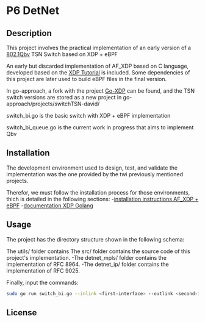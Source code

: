 # P6 DetNet

## Description
This project involves the practical implementation of an early version of a [802.1Qbv](https://ieeexplore.ieee.org/document/8613095) TSN Switch based on XDP + eBPF

An early but discarded implementation of AF_XDP based on C language, developed based on the [XDP Tutorial](https://github.com/xdp-project/xdp-tutorial) is included. Some dependencies of this project are later used to build eBPF files in the final version.

In go-approach, a fork with the project [Go-XDP](https://github.com/asavie/xdp) can be found, and the TSN switch versions are stored as a new project in go-approach/projects/switchTSN-david/

switch_bi.go is the basic switch with XDP + eBPF implementation

switch_bi_queue.go is the current work in progress that aims to implement Qbv

## Installation
The development environment used to design, test, and validate the implementation was the one provided by the twi previously mentioned projects.

Therefor, we must follow the installation process for those environments, thich is detailed in the following sections:
-[installation instructions AF_XDP + eBPF](https://github.com/xdp-project/xdp-tutorial/blob/master/setup_dependencies.org#libbpf-as-git-submodule)
-[documentation XDP Golang](https://pkg.go.dev/github.com/asavie/xdp)

## Usage
The project has the directory structure shown in the following schema:

The utils/ folder contains 
The src/ folder contains the source code of this project's implementation.
-The detnet_mpls/ folder contains the implementation of RFC 8964.
-The detnet_ip/ folder contains the implementation of RFC 9025.

Finally, input the commands:

```bash
sudo go run switch_bi.go --inlink <first-interface> --outlink <second-interface> --verbose 
```

## License


    